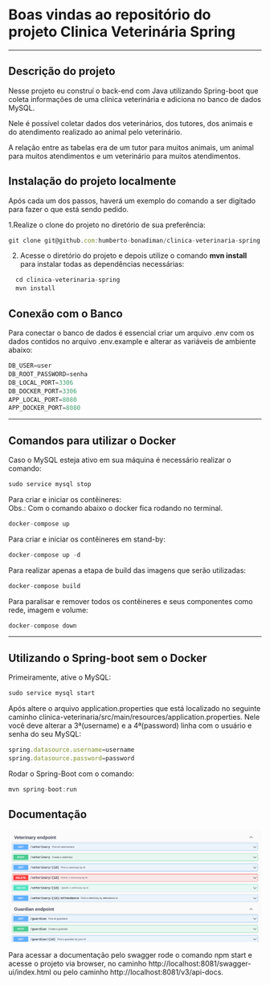 # Boas vindas ao repositório do projeto Clinica Veterinária Spring

---

## Descrição do projeto

Nesse projeto eu construí o back-end com Java utilizando Spring-boot que coleta informações de uma clínica veterinária e adiciona no banco de dados MySQL.

Nele é possível coletar dados dos veterinários, dos tutores, dos animais e do atendimento realizado ao animal pelo veterinário.

A relação entre as tabelas era de um tutor para muitos animais, um animal para muitos atendimentos e um veterinário para muitos atendimentos.

## Instalação do projeto localmente

Após cada um dos passos, haverá um exemplo do comando a ser digitado para fazer o que está sendo pedido.

1.Realize o clone do projeto no diretório de sua preferência:
```javascript
git clone git@github.com:humberto-bonadiman/clinica-veterinaria-spring.git
```

2. Acesse o diretório do projeto e depois utilize o comando **mvn install** para instalar todas as dependências necessárias:
```javascript
  cd clinica-veterinaria-spring
  mvn install
```

## Conexão com o Banco

Para conectar o banco de dados é essencial criar um arquivo .env com os dados contidos no arquivo .env.example e alterar as variáveis de ambiente abaixo:

```javascript
DB_USER=user
DB_ROOT_PASSWORD=senha
DB_LOCAL_PORT=3306
DB_DOCKER_PORT=3306
APP_LOCAL_PORT=8080
APP_DOCKER_PORT=8080
```

---

## Comandos para utilizar o Docker

Caso o MySQL esteja ativo em sua máquina é necessário realizar o comando:
```javascript
sudo service mysql stop
```

Para criar e iniciar os contêineres:
</br>
Obs.: Com o comando abaixo o docker fica rodando no terminal.
```javascript
docker-compose up
```

Para criar e iniciar os contêineres em stand-by:
```javascript
docker-compose up -d
```

Para realizar apenas a etapa de build das imagens que serão utilizadas:
```javascript
docker-compose build
```

Para paralisar e remover todos os contêineres e seus componentes como rede, imagem e volume:
```javascript
docker-compose down
```
---

## Utilizando o Spring-boot sem o Docker

Primeiramente, ative o MySQL:
```javascript
sudo service mysql start
```

Após altere o arquivo application.properties que está localizado no seguinte caminho clinica-veterinaria/src/main/resources/application.properties. Nele você deve alterar a 3ª(username) e a 4ª(password) linha com o usuário e senha do seu MySQL:
```javascript
spring.datasource.username=username
spring.datasource.password=password
```

Rodar o Spring-Boot com o comando:
```javascript
mvn spring-boot:run
```

## Documentação

![Documentação Swagger](swagger.png)

Para acessar a documentação pelo swagger rode o comando npm start e acesse o projeto via browser, no caminho http://localhost:8081/swagger-ui/index.html ou pelo caminho http://localhost:8081/v3/api-docs.

